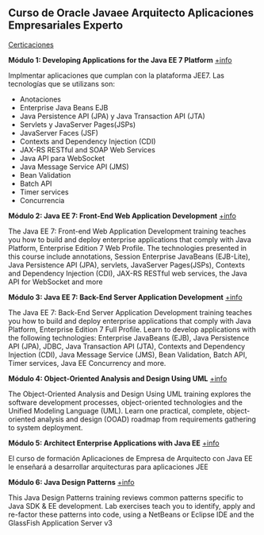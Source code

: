 ## Curso de Oracle Javaee Arquitecto Aplicaciones Empresariales Experto


[Certicaciones](https://github.com/arturisimo/arquitecto-oracle-jee/blob/master/certificaciones.md)


**Módulo 1: Developing Applications for the Java EE 7 Platform** [+info](https://education.oracle.com/developing-applications-for-the-java-ee-7-platform/courP_8558)

Implmentar aplicaciones que cumplan con la plataforma JEE7. Las tecnologías que se utilizans son:

* Anotaciones
* Enterprise Java Beans EJB
* Java Persistence API (JPA) y Java Transaction API (JTA) 
* Servlets y  JavaServer Pages(JSPs)
* JavaServer Faces (JSF)
* Contexts and Dependency Injection (CDI)
* JAX-RS RESTful and SOAP Web Services
* Java API para WebSocket
* Java Message Service API (JMS) 
* Bean Validation
* Batch API
* Timer services
* Concurrencia


**Módulo 2: Java EE 7: Front-End Web Application Development** [+info](https://education.oracle.com/es/java-ee-7-front-end-web-application-development/courP_3997)

The Java EE 7: Front-end Web Application Development training teaches you how to build and deploy enterprise applications that comply with Java Platform, Enterprise Edition 7 Web Profile. The technologies presented in this course include annotations, Session Enterprise JavaBeans (EJB-Lite), Java Persistence API (JPA), servlets, JavaServer Pages(JSPs), Contexts and Dependency Injection (CDI), JAX-RS RESTful web services, the Java API for WebSocket and more


**Módulo 3: Java EE 7: Back-End Server Application Development** [+info](https://education.oracle.com/java-ee-7-back-end-server-application-development/courP_3996)

The Java EE 7: Back-End Server Application Development training teaches you how to build and deploy enterprise applications that comply with Java Platform, Enterprise Edition 7 Full Profile. Learn to develop applications with the following technologies: Enterprise JavaBeans (EJB), Java Persistence API (JPA), JDBC, Java Transaction API (JTA), Contexts and Dependency Injection (CDI), Java Message Service (JMS), Bean Validation, Batch API, Timer services, Java EE Concurrency and more.

**Módulo 4: Object-Oriented Analysis and Design Using UML** [+info](https://education.oracle.com/es/object-oriented-analysis-and-design-using-uml/courP_88)

The Object-Oriented Analysis and Design Using UML training explores the software development processes, object-oriented technologies and the Unified Modeling Language (UML). Learn one practical, complete, object-oriented analysis and design (OOAD) roadmap from requirements gathering to system deployment.

**Módulo 5: Architect Enterprise Applications with Java EE** [+info](https://education.oracle.com/architect-enterprise-applications-with-java-ee/courP_924)

El curso de formación Aplicaciones de Empresa de Arquitecto con Java EE le enseñará a desarrollar arquitecturas para aplicaciones JEE   

**Módulo 6: Java Design Patterns** [+info](https://education.oracle.com/es/java-design-patterns/courP_137)

This Java Design Patterns training reviews common patterns specific to Java SDK & EE development. Lab exercises teach you to identify, apply and re-factor these patterns into code, using a NetBeans or Eclipse IDE and the GlassFish Application Server v3


